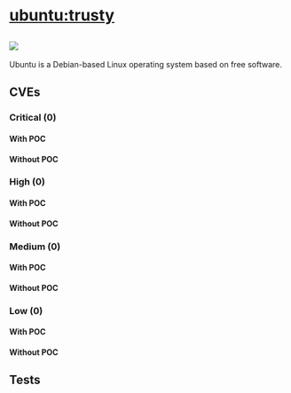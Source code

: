 # [ubuntu:trusty](https://hub.docker.com/_/ubuntu?tab=tags)
![](https://img.shields.io/static/v1?label=tag&message=trusty&color=blue)
---
<p>
Ubuntu is a Debian-based Linux operating system based on free software.
</p>

## CVEs
### Critical (0)
#### With POC

#### Without POC


### High (0)
#### With POC

#### Without POC


### Medium (0)
#### With POC

#### Without POC


### Low (0)
#### With POC

#### Without POC


## Tests
